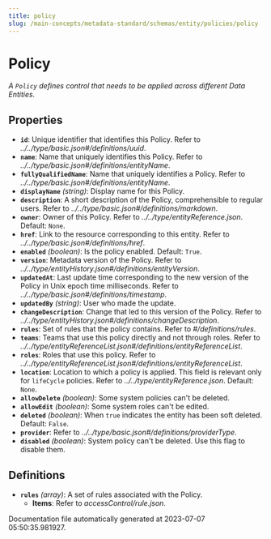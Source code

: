 ```yaml
---
title: policy
slug: /main-concepts/metadata-standard/schemas/entity/policies/policy
---
```


# Policy

*A `Policy` defines control that needs to be applied across different Data Entities.*

## Properties

- **`id`**: Unique identifier that identifies this Policy. Refer to *../../type/basic.json#/definitions/uuid*.
- **`name`**: Name that uniquely identifies this Policy. Refer to *../../type/basic.json#/definitions/entityName*.
- **`fullyQualifiedName`**: Name that uniquely identifies a Policy. Refer to *../../type/basic.json#/definitions/entityName*.
- **`displayName`** *(string)*: Display name for this Policy.
- **`description`**: A short description of the Policy, comprehensible to regular users. Refer to *../../type/basic.json#/definitions/markdown*.
- **`owner`**: Owner of this Policy. Refer to *../../type/entityReference.json*. Default: `None`.
- **`href`**: Link to the resource corresponding to this entity. Refer to *../../type/basic.json#/definitions/href*.
- **`enabled`** *(boolean)*: Is the policy enabled. Default: `True`.
- **`version`**: Metadata version of the Policy. Refer to *../../type/entityHistory.json#/definitions/entityVersion*.
- **`updatedAt`**: Last update time corresponding to the new version of the Policy in Unix epoch time milliseconds. Refer to *../../type/basic.json#/definitions/timestamp*.
- **`updatedBy`** *(string)*: User who made the update.
- **`changeDescription`**: Change that led to this version of the Policy. Refer to *../../type/entityHistory.json#/definitions/changeDescription*.
- **`rules`**: Set of rules that the policy contains. Refer to *#/definitions/rules*.
- **`teams`**: Teams that use this policy directly and not through roles. Refer to *../../type/entityReferenceList.json#/definitions/entityReferenceList*.
- **`roles`**: Roles that use this policy. Refer to *../../type/entityReferenceList.json#/definitions/entityReferenceList*.
- **`location`**: Location to which a policy is applied. This field is relevant only for `lifeCycle` policies. Refer to *../../type/entityReference.json*. Default: `None`.
- **`allowDelete`** *(boolean)*: Some system policies can't be deleted.
- **`allowEdit`** *(boolean)*: Some system roles can't be edited.
- **`deleted`** *(boolean)*: When `true` indicates the entity has been soft deleted. Default: `False`.
- **`provider`**: Refer to *../../type/basic.json#/definitions/providerType*.
- **`disabled`** *(boolean)*: System policy can't be deleted. Use this flag to disable them.
## Definitions

- **`rules`** *(array)*: A set of rules associated with the Policy.
  - **Items**: Refer to *accessControl/rule.json*.


Documentation file automatically generated at 2023-07-07 05:50:35.981927.
